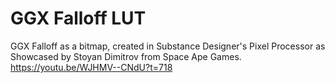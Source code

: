 # GGX Falloff LUT
GGX Falloff as a bitmap, created in Substance Designer's Pixel Processor as Showcased by Stoyan Dimitrov from Space Ape Games. https://youtu.be/WJHMV--CNdU?t=718
